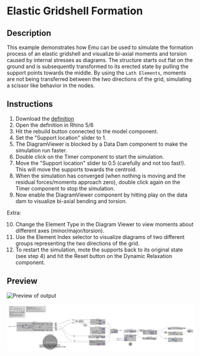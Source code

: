 # Elastic Gridshell Formation

## Description
This example demonstrates how Emu can be used to simulate the formation process of an elastic gridshell and visualize bi-axial moments and torsion caused by internal stresses as diagrams. The structure starts out flat on the ground and is subsequently transformed to its erected state by pulling the support points towards the middle. By using the `Lath Elements`, moments are not being transferred between the two directions of the grid, simulating a scissor like behavior in the nodes.

## Instructions
1. Download the [definition](Emu_ElasticGridshellFormation.gh)
2. Open the definition in Rhino 5/6
3. Hit the rebuild button connected to the model component.
4. Set the "Support location" slider to 1.
5. The DiagramViewer is blocked by a Data Dam component to make the simulation run faster.
6. Double click on the Timer component to start the simulation.
7. Move the "Support location" slider to 0.5 (carefully and not too fast!). This will move the supports towards the centroid.
8. When the simulation has converged (when nothing is moving and the residual forces/moments approach zero), double click again on the Timer component to stop the simulation.
9. Now enable the DiagramViewer component by hitting play on the data dam to visualize bi-axial bending and torsion.

Extra:

10. Change the Element Type in the Diagram Viewer to view moments about different axes (minor/major/torsion).
11. Use the Element Index selector to visualize diagrams of two different groups representing the two directions of the grid.
12. To restart the simulation, mote the supports back to its original state (see step 4) and hit the Reset button on the Dynamic Relaxation component.

## Preview
![Preview of output](Emu_ElasticGridshellFormation_Preview.gif)

![Preview of Grasshopper definition](Emu_ElasticGridshellFormation_Definition.jpg)
